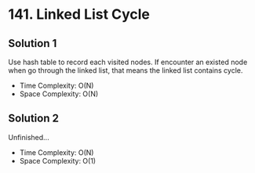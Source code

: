# 141. Linked List Cycle
## Solution 1
Use hash table to record each visited nodes. If encounter an existed node when go through the linked list, that means the linked list contains cycle.
* Time Complexity: O(N)
* Space Complexity: O(N)

## Solution 2
Unfinished...

* Time Complexity: O(N)
* Space Complexity: O(1)
